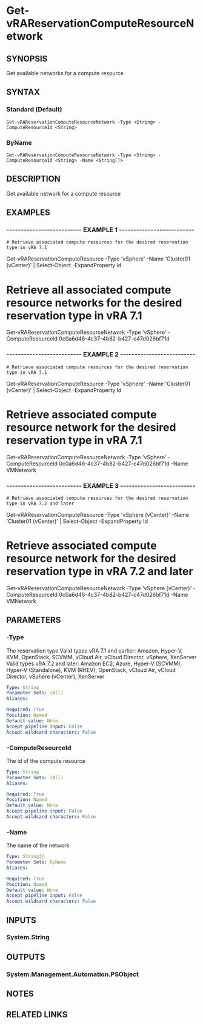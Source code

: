 # Get-vRAReservationComputeResourceNetwork

## SYNOPSIS
Get available networks for a compute resource

## SYNTAX

### Standard (Default)
```
Get-vRAReservationComputeResourceNetwork -Type <String> -ComputeResourceId <String>
```

### ByName
```
Get-vRAReservationComputeResourceNetwork -Type <String> -ComputeResourceId <String> -Name <String[]>
```

## DESCRIPTION
Get available network for a compute resource

## EXAMPLES

### -------------------------- EXAMPLE 1 --------------------------
```
# Retrieve associated compute resources for the desired reservation type in vRA 7.1
```

Get-vRAReservationComputeResource -Type 'vSphere' -Name 'Cluster01 (vCenter)' | Select-Object -ExpandProperty Id

# Retrieve all associated compute resource networks for the desired reservation type in vRA 7.1
Get-vRAReservationComputeResourceNetwork -Type 'vSphere' -ComputeResourceId 0c0a6d46-4c37-4b82-b427-c47d026bf71d

### -------------------------- EXAMPLE 2 --------------------------
```
# Retrieve associated compute resources for the desired reservation type in vRA 7.1
```

Get-vRAReservationComputeResource -Type 'vSphere' -Name 'Cluster01 (vCenter)' | Select-Object -ExpandProperty Id

# Retrieve associated compute resource network for the desired reservation type in vRA 7.1
Get-vRAReservationComputeResourceNetwork -Type 'vSphere' -ComputeResourceId 0c0a6d46-4c37-4b82-b427-c47d026bf71d -Name VMNetwork

### -------------------------- EXAMPLE 3 --------------------------
```
# Retrieve associated compute resources for the desired reservation type in vRA 7.2 and later
```

Get-vRAReservationComputeResource -Type 'vSphere (vCenter)' -Name 'Cluster01 (vCenter)' | Select-Object -ExpandProperty Id

# Retrieve associated compute resource network for the desired reservation type in vRA 7.2 and later
Get-vRAReservationComputeResourceNetwork -Type 'vSphere (vCenter)' -ComputeResourceId 0c0a6d46-4c37-4b82-b427-c47d026bf71d -Name VMNetwork

## PARAMETERS

### -Type
The reservation type
Valid types vRA 7.1 and earlier: Amazon, Hyper-V, KVM, OpenStack, SCVMM, vCloud Air, vCloud Director, vSphere, XenServer
Valid types vRA 7.2 and later: Amazon EC2, Azure, Hyper-V (SCVMM), Hyper-V (Standalone), KVM (RHEV), OpenStack, vCloud Air, vCloud Director, vSphere (vCenter), XenServer

```yaml
Type: String
Parameter Sets: (All)
Aliases: 

Required: True
Position: Named
Default value: None
Accept pipeline input: False
Accept wildcard characters: False
```

### -ComputeResourceId
The id of the compute resource

```yaml
Type: String
Parameter Sets: (All)
Aliases: 

Required: True
Position: Named
Default value: None
Accept pipeline input: False
Accept wildcard characters: False
```

### -Name
The name of the network

```yaml
Type: String[]
Parameter Sets: ByName
Aliases: 

Required: True
Position: Named
Default value: None
Accept pipeline input: False
Accept wildcard characters: False
```

## INPUTS

### System.String

## OUTPUTS

### System.Management.Automation.PSObject

## NOTES

## RELATED LINKS

